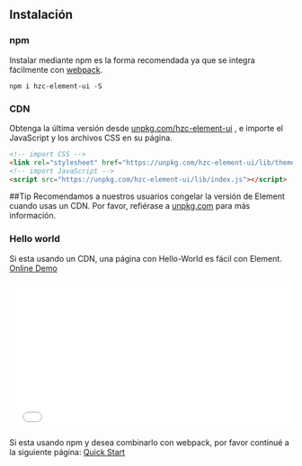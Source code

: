 ## Instalación

### npm

Instalar mediante npm es la forma recomendada ya que se integra fácilmente con [webpack](https://webpack.js.org/).

```shell
npm i hzc-element-ui -S
```

### CDN

Obtenga la última versión desde [unpkg.com/hzc-element-ui](https://unpkg.com/hzc-element-ui/) , e importe el JavaScript y los archivos CSS en su página.

```html
<!-- import CSS -->
<link rel="stylesheet" href="https://unpkg.com/hzc-element-ui/lib/theme-chalk/index.css">
<!-- import JavaScript -->
<script src="https://unpkg.com/hzc-element-ui/lib/index.js"></script>
```

##Tip
Recomendamos a nuestros usuarios congelar la versión de Element cuando usas un CDN. Por favor, refiérase a [unpkg.com](https://unpkg.com) para más información.

### Hello world

Si esta usando un CDN, una página con Hello-World es fácil con Element. [Online Demo](https://codepen.io/ziyoung/pen/rRKYpd)

<iframe height="265" style="width: 100%;" scrolling="no" title="Element demo" src="//codepen.io/ziyoung/embed/rRKYpd/?height=265&theme-id=light&default-tab=html,result" frameborder="no" allowtransparency="true" allowfullscreen="true">
  See the Pen <a href='https://codepen.io/ziyoung/pen/rRKYpd/'>Element demo</a> by hetech
  (<a href='https://codepen.io/ziyoung'>@ziyoung</a>) on <a href='https://codepen.io'>CodePen</a>.
</iframe>

Si esta usando npm y desea combinarlo con webpack, por favor continué a la siguiente página: [Quick Start](/#/es/component/quickstart)
